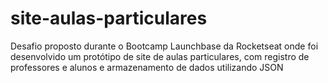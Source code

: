 # site-aulas-particulares
Desafio proposto durante o Bootcamp Launchbase da Rocketseat onde foi desenvolvido um protótipo de site de aulas particulares, com registro de professores e alunos e armazenamento de dados utilizando JSON
